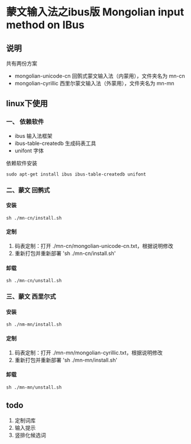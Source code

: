 蒙文输入法之ibus版 Mongolian input method on IBus
==============================

## 说明

共有两份方案
- mongolian-unicode-cn   回鹘式蒙文输入法（内蒙用），文件夹名为 mn-cn
- mongolian-cyrillic 西里尔蒙文输入法（外蒙用），文件夹名为 mn-mn

## linux下使用

### 一、 依赖软件

- ibus 输入法框架
- ibus-table-createdb 生成码表工具
- unifont 字体


依赖软件安装

```
sudo apt-get install ibus ibus-table-createdb unifont
```

### 二、蒙文 回鹘式

#### 安装

```
sh ./mn-cn/install.sh
```
#### 定制

1. 码表定制：打开 ./mn-cn/mongolian-unicode-cn.txt，根据说明修改
2. 重新打包并重新部署 'sh ./mn-cn/install.sh'

#### 卸载

```
sh ./mn-cn/unstall.sh
```

### 三、蒙文 西里尔式

#### 安装

```
sh ./nm-mn/install.sh
```

#### 定制

1. 码表定制：打开 ./mn-mn/mongolian-cyrillic.txt，根据说明修改
2. 重新打包并重新部署 'sh ./mn-mn/install.sh'

#### 卸载

```
sh ./mn-mn/unstall.sh
```
## todo

1. 定制词库
2. 输入提示
3. 竖排化候选词
